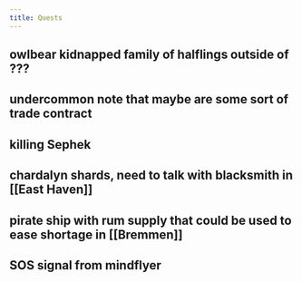 ```yaml
---
title: Quests
---
```


## owlbear kidnapped family of halflings outside of ???
## undercommon note that maybe are some sort of trade contract
## killing Sephek
## chardalyn shards, need to talk with blacksmith in [[East Haven]]
## pirate ship with rum supply that could be used to ease shortage in [[Bremmen]]
## SOS signal from mindflyer
